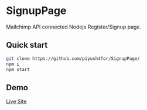 # SignupPage
Mailchimp API connected Nodejs Register/Signup page.

## Quick start

````bash
git clone https://github.com/piyush4for/SignupPage/
npm i
npm start 
````

## Demo

 [Live Site](https://safe-basin-04020.herokuapp.com/)
